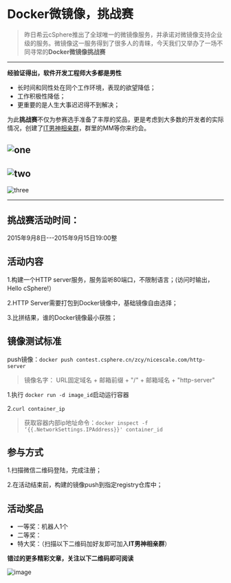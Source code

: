 # Docker微镜像，挑战赛

> 昨日希云cSphere推出了全球唯一的微镜像服务，并承诺对微镜像支持企业级的服务。微镜像这一服务得到了很多人的青睐，今天我们又举办了一场不同寻常的**Docker微镜像挑战赛**

---

**经验证得出，软件开发工程师大多都是男性**

 - 长时间和同性处在同个工作环境，表现的欲望降低；
 - 工作积极性降低；
 - 更重要的是人生大事迟迟得不到解决；

为此**挑战赛**不仅为参赛选手准备了丰厚的奖品，更是考虑到大多数的开发者的实际情况，创建了[IT男神相亲群]()，群里的MM等你来约会。

![one](https://discuss.csphere.cn/uploads/default/original/2X/b/ba7649e1a7b690f6fd715fb5b9e3eeb89b937282.jpg)
---
![two](https://discuss.csphere.cn/uploads/default/original/2X/1/1a33b5516b298870e23a94df11e255d78215f026.jpg)
---
![three](https://discuss.csphere.cn/uploads/default/original/2X/7/76ec44d1e9d942bf955af14baa90678aa80f7ee1.jpg)

---
## 挑战赛活动时间：

2015年9月8日---2015年9月15日19:00整

## 活动内容

 1.构建一个HTTP server服务，服务监听80端口，不限制语言；(访问时输出，Hello cSphere!）

 2.HTTP Server需要打包到Docker镜像中，基础镜像自由选择；

 3.比拼结果，谁的Docker镜像最小获胜；

## 镜像测试标准

push镜像：`docker push contest.csphere.cn/zcy/nicescale.com/http-server`
> 镜像名字： URL固定域名 + 邮箱前缀 + "/" + 邮箱域名 + "http-server"  
 
 1.执行 `docker run -d image_id`启动运行容器

 2.`curl container_ip`
> 获取容器内部ip地址命令：`docker inspect -f ‘{{.NetworkSettings.IPAddress}}' container_id`

## 参与方式

 1.扫描微信二维码登陆，完成注册；

 2.在活动结束前，构建的镜像push到指定registry仓库中；

## 活动奖品

- 一等奖：机器人1个
- 二等奖：
- 特大奖：（扫描以下二维码加好友即可加入**IT男神相亲群**）

**错过的更多精彩文章，关注以下二维码即可阅读**

![image](https://discuss.csphere.cn/uploads/default/original/2X/1/1f82a3e93d907fc9fb5acf552f2646b74f5706d5.jpg)



